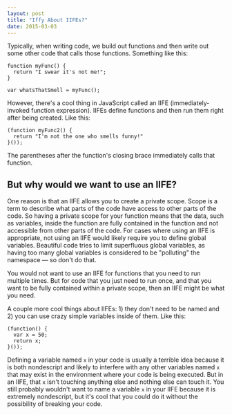 ```yaml
---
layout: post
title: "Iffy About IIFEs?"
date: 2015-03-03
---
```


Typically, when writing code, we build out functions and then write out some
other code that calls those functions. Something like this:

```
function myFunc() {
  return "I swear it's not me!";
}

var whatsThatSmell = myFunc();
```

However, there's a cool thing in JavaScript called an IIFE (immediately-invoked
function expression). IIFEs define functions and then run them right after
being created. Like this:

```
(function myFunc2() {
  return "I'm not the one who smells funny!"
}());
```

The parentheses after the function's closing brace immediately calls that
function.

## But why would we want to use an IIFE?

One reason is that an IIFE allows you to create a private scope. Scope is a
term to describe what parts of the code have access to other parts of the code.
So having a private scope for your function means that the data, such as
variables, inside the function are fully contained in the function and not
accessible from other parts of the code. For cases where using an IIFE is
appropriate, not using an IIFE would likely require you to define global
variables. Beautiful code tries to limit superfluous global variables, as
having too many global variables is considered to be "polluting" the namespace
— so don't do that.

You would not want to use an IIFE for functions that you need to run multiple
times. But for code that you just need to run once, and that you want to be
fully contained within a private scope, then an IIFE might be what you need.

A couple more cool things about IIFEs: 1) they don't need to be named and 2)
you can use crazy simple variables inside of them. Like this:

```
(function() {
  var x = 50;
  return x;
}());
```

Defining a variable named `x` in your code is usually a terrible idea because
it is both nondescript and likely to interfere with any other variables named
`x` that may exist in the environment where your code is being executed. But in
an IIFE, that `x` isn't touching anything else and nothing else can touch it.
You still probably wouldn't want to name a variable `x` in your IIFE because it
is extremely nondescript, but it's cool that you could do it without the
possibility of breaking your code.
